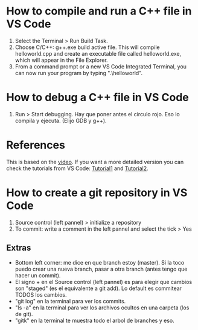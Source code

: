 # How to compile and run a C++ file in VS Code 
1. Select the Terminal > Run Build Task. 
2. Choose C/C++: g++.exe build active file. This will compile helloworld.cpp and create an executable file called helloworld.exe, which will appear in the File Explorer.
3. From a command prompt or a new VS Code Integrated Terminal, you can now run your program by typing ".\helloworld".


# How to debug a C++ file in VS Code
1. Run > Start debugging. Hay que poner antes el circulo rojo. Eso lo compila y ejecuta. (Elijo GDB y g++).


# References
This is based on the [video](https://www.youtube.com/watch?v=7QvNY9245hY). If you want a more detailed version you can check the tutorials from VS Code: [Tutorial1](https://code.visualstudio.com/docs/languages/cpp) and
[Tutorial2](https://code.visualstudio.com/docs/cpp/config-mingw).

# How to create a git repository in VS Code
1. Source control (left pannel) > initialize a repository
2. To commit: write a comment in the left pannel and select the tick > Yes

## Extras
- Bottom left corner: me dice en que branch estoy (master). Si la toco puedo crear una nueva branch, pasar a otra branch (antes tengo que hacer un commit).
- El signo + en el Source control (left pannel) es para elegir que cambios son "staged" (es el equivalente a git add). Lo default es commitear TODOS los cambios. 
- "git log" en la terminal para ver los commits.
- "ls -a" en la terminal para ver los archivos ocultos en una carpeta (los de git).
- "gitk" en la terminal te muestra todo el arbol de branches y eso.